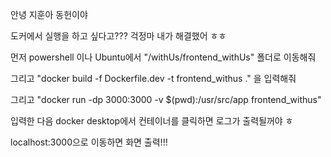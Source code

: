 안녕 지훈아 동헌이야

도커에서 실행을 하고 싶다고??? 걱정마 내가 해결했어 ㅎㅎ

먼저 powershell 이나 Ubuntu에서 "/withUs/frontend_withUs" 폴더로 이동해줘

그리고 "docker build -f Dockerfile.dev -t frontend_withus ." 을 입력해줘

그리고 "docker run -dp 3000:3000 -v $(pwd):/usr/src/app frontend_withus"

입력한 다음 docker desktop에서 컨테이너를 클릭하면 로그가 출력될꺼야 ㅎ

localhost:3000으로 이동하면 화면 출력!!!
